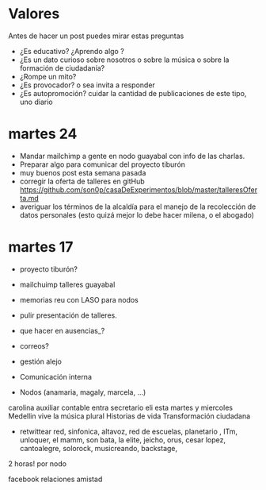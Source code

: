 # Valores
Antes de hacer un post puedes mirar estas preguntas
- ¿Es educativo? ¿Aprendo algo ?
- ¿Es un dato curioso sobre nosotros o sobre la música o sobre la formación de ciudadanía?
- ¿Rompe un mito?
- ¿Es provocador? o sea invita a responder
- ¿Es autopromoción? cuidar la cantidad de publicaciones de este tipo, uno diario




# martes 24
- Mandar mailchimp a gente en nodo guayabal con info de las charlas.
- Preparar algo para comunicar del proyecto tiburón
- muy buenos post esta semana pasada
- corregir la oferta de talleres en gitHub https://github.com/son0p/casaDeExperimentos/blob/master/talleresOferta.md
- averiguar los términos de la alcaldía para el manejo de la recolección de datos personales (esto quizá mejor lo debe hacer milena, o el abogado) 

# martes 17
- proyecto tiburón?
- mailchuimp talleres guayabal
- memorias reu con LASO para nodos
- pulir presentación de talleres.


- que hacer en ausencias_?

- correos? 
- gestión alejo
- Comunicación interna
- Nodos (anamaria, magaly, marcela, ...)


carolina auxiliar contable
entra secretario
eli esta martes y miercoles
Medellin vive la música plural
Historias de vida
Transformación ciudadana
- retwittear red, sinfonica, altavoz, red de escuelas, planetario , ITm, unloquer, el mamm, son bata, la elite, jeicho, orus, cesar lopez, cantoalegre, solorock, musicreando, backstage, 

2 horas! por nodo

facebook relaciones amistad






